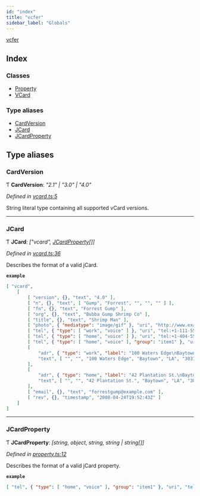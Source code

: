 ```yaml
---
id: "index"
title: "vcfer"
sidebar_label: "Globals"
---
```


[vcfer](index.md)

## Index

### Classes

* [Property](classes/property.md)
* [VCard](classes/vcard.md)

### Type aliases

* [CardVersion](index.md#cardversion)
* [JCard](index.md#jcard)
* [JCardProperty](index.md#jcardproperty)

## Type aliases

###  CardVersion

Ƭ **CardVersion**: *"2.1" | "3.0" | "4.0"*

*Defined in [vcard.ts:5](https://github.com/mcpar-land/vcfer/blob/dd0aca3/src/vcard.ts#L5)*

String literal type containing all supported vCard versions.

___

###  JCard

Ƭ **JCard**: *["vcard", [JCardProperty](index.md#jcardproperty)[]]*

*Defined in [vcard.ts:36](https://github.com/mcpar-land/vcfer/blob/dd0aca3/src/vcard.ts#L36)*

Describes the format of a valid jCard.

**`example`** 
```json
[ "vcard",
	[
		[ "version", {}, "text", "4.0" ],
		[ "n", {}, "text", [ "Gump", "Forrest", "", "", "" ] ],
		[ "fn", {}, "text", "Forrest Gump" ],
		[ "org", {}, "text", "Bubba Gump Shrimp Co" ],
		[ "title", {}, "text", "Shrimp Man" ],
		[ "photo", { "mediatype": "image/gif" }, "uri", "http://www.example.com/dir_photos/my_photo.gif" ],
		[ "tel", { "type": [ "work", "voice" ] }, "uri", "tel:+1-111-555-1212" ],
		[ "tel", { "type": [ "home", "voice" ] }, "uri", "tel:+1-404-555-1212" ],
		[ "tel", { "type": [ "home", "voice" ], "group": "item1" }, "uri", "tel:+1-404-555-1213" ],
		[
			"adr", { "type": "work", "label": "100 Waters Edge\nBaytown, LA 30314\nUnited States of America" },
			"text", [ "", "", "100 Waters Edge", "Baytown", "LA", "30314", "United States of America" ]
		],
		[
			"adr", { "type": "home", "label": "42 Plantation St.\nBaytown, LA 30314\nUnited States of America" },
			"text", [ "", "", "42 Plantation St.", "Baytown", "LA", "30314", "United States of America" ]
		],
		[ "email", {}, "text", "forrestgump@example.com" ],
		[ "rev", {}, "timestamp", "2008-04-24T19:52:43Z" ]
	]
]
```

___

###  JCardProperty

Ƭ **JCardProperty**: *[string, object, string, string | string[]]*

*Defined in [property.ts:12](https://github.com/mcpar-land/vcfer/blob/dd0aca3/src/property.ts#L12)*

Describes the format of a valid jCard property.

**`example`** 
```json
[ "tel", { "type": [ "home", "voice" ], "group": "item1" }, "uri", "tel:+1-404-555-1213" ]
```

